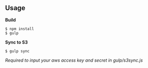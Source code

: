 ## Usage
**Build**

	$ npm install
	$ gulp

**Sync to S3**

	$ gulp sync
*Required to input your aws access key and secret in gulp/s3sync.js*
